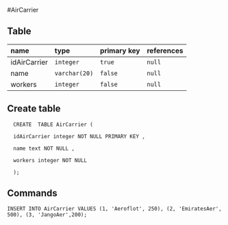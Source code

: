 #AirCarrier

## Table

| name           | type           | primary key    | references          |
|:-------------- |:-----------    |:-------------- |:------------------- |
| idAirCarrier   | `integer`      | `true`         | `null`              |
| name           | `varchar(20)`  | `false`        | `null`              |
| workers        | `integer`      | `false`        | `null`              |

## Create table

```
  CREATE  TABLE AirCarrier (

  idAirCarrier integer NOT NULL PRIMARY KEY ,

  name text NOT NULL ,

  workers integer NOT NULL

  );
``` 

## Commands
```
INSERT INTO AirCarrier VALUES (1, 'Aeroflot', 250), (2, 'EmiratesAer', 500), (3, 'JangoAer',200);
```